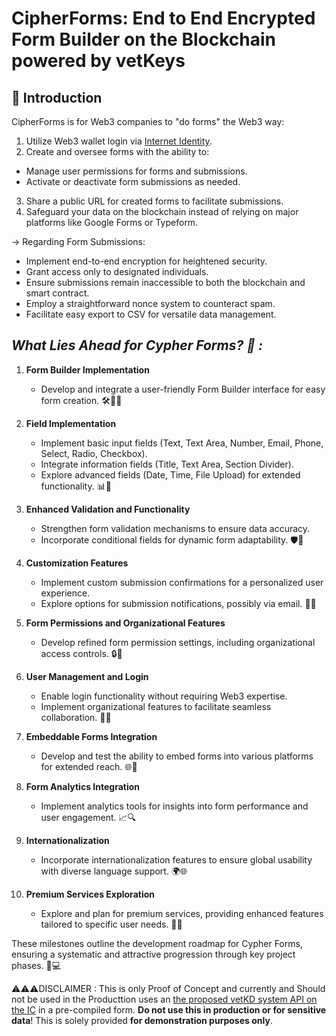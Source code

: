 # CipherForms: End to End Encrypted Form Builder on the Blockchain powered by vetKeys

## 👋 Introduction

CipherForms is for Web3 companies to "do forms" the Web3 way:

  1. Utilize Web3 wallet login via [Internet Identity](https://identity.ic0.app/).
  2. Create and oversee forms with the ability to:
   - Manage user permissions for forms and submissions.
   - Activate or deactivate form submissions as needed.
  3. Share a public URL for created forms to facilitate submissions.
  4. Safeguard your data on the blockchain instead of relying on major platforms 
     like Google Forms or Typeform.
   
  -> Regarding Form Submissions:
   - Implement end-to-end encryption for heightened security.
   - Grant access only to designated individuals.
   - Ensure submissions remain inaccessible to both the blockchain and smart contract.
   - Employ a straightforward nonce system to counteract spam.
   - Facilitate easy export to CSV for versatile data management.

## ***What Lies Ahead for Cypher Forms? 🚀 :***

1. **Form Builder Implementation**
   - Develop and integrate a user-friendly Form Builder interface for easy form creation. 🛠️👨‍💻

2. **Field Implementation**
   - Implement basic input fields (Text, Text Area, Number, Email, Phone, Select, Radio, Checkbox).
   - Integrate information fields (Title, Text Area, Section Divider).
   - Explore advanced fields (Date, Time, File Upload) for extended functionality. 📊🚀

3. **Enhanced Validation and Functionality**
   - Strengthen form validation mechanisms to ensure data accuracy.
   - Incorporate conditional fields for dynamic form adaptability. 🛡️🔄

4. **Customization Features**
   - Implement custom submission confirmations for a personalized user experience.
   - Explore options for submission notifications, possibly via email. 📧✨

5. **Form Permissions and Organizational Features**
   - Develop refined form permission settings, including organizational access controls. 🔒🤝

6. **User Management and Login**
   - Enable login functionality without requiring Web3 expertise.
   - Implement organizational features to facilitate seamless collaboration. 👥🔑

7. **Embeddable Forms Integration**
   - Develop and test the ability to embed forms into various platforms for extended reach. 🌐🚀

8. **Form Analytics Integration**
   - Implement analytics tools for insights into form performance and user engagement. 📈🔍

9. **Internationalization**
   - Incorporate internationalization features to ensure global usability with diverse language support. 🌍🌐

10. **Premium Services Exploration**
    - Explore and plan for premium services, providing enhanced features tailored to specific user needs. 💼🌟

These milestones outline the development roadmap for Cypher Forms, ensuring a systematic and attractive progression through key project phases. 🚀💻

⚠️⚠️⚠️DISCLAIMER :
This is only Proof of Concept and currently and Should not be used in the Producttion uses an [the proposed vetKD system API on the IC](https://github.com/dfinity/interface-spec/pull/158) in a pre-compiled form. **Do not use this in production or for sensitive data**! This is solely provided **for demonstration purposes only**.
